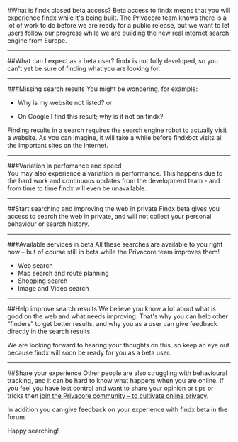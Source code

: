 #What is findx closed beta access?
Beta access to findx means that you will experience findx while it's being built. The Privacore team knows there is a lot of work to do before we are ready for a public release, but we want to let users follow our progress while we are building the new real internet search engine from Europe.  


-----
##What can I expect as a beta user?
findx is not fully developed, so you can't yet be sure of finding what you are looking for.

-----
###Missing search results
You might be wondering, for example:  

- Why is my website not listed? or 
+ On Google I find this result; why is it not on findx?

Finding results in a search requires the search engine robot to actually visit a website. As you can imagine, it will take a while before findxbot visits all the important sites on the internet. 

-----
###Variation in perfomance and speed  
You may also experience a variation in performance. This happens due to the hard work and continuous updates from the development team - and from time to time findx will even be unavailable.


----- 
##Start searching and improving the web in private
Findx beta gives you access to search the web in private, and will not collect your personal behaviour or search history.

-----
###Available services in beta 
All these searches are available to you right now – but of course still in beta while the Privacore team improves them!  

* Web search
* Map search and route planning
* Shopping search
* Image and Video search  



-----
##Help improve search results 
We believe you know a lot about what is good on the web and what needs improving. That's why you can help other “finders” to get better results, and why you as a user can give feedback directly in the search results.

We are looking forward to hearing your thoughts on this, so keep an eye out because findx will soon be ready for you as a beta user.  



----- 
##Share your experience
Other people are also struggling with behavioural tracking, and it can be hard to know what happens when you are online. If you feel you have lost control and want to share your opinion or tips or tricks then [join the Privacore community – to cultivate online privacy](https://forum.privacore.com).

 
In addition you can give feedback on your experience with findx beta in the forum.
 
 
Happy searching!

